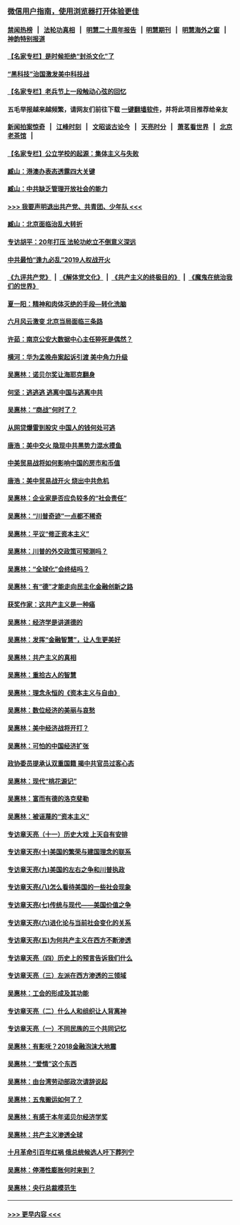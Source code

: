 ### [微信用户指南，使用浏览器打开体验更佳](https://github.com/gfw-breaker/banned-news1/blob/master/indexes/wechat-guide.md?t=0)
#### [禁闻热榜](热点新闻.md?t=0)  &nbsp;&nbsp;|&nbsp;&nbsp; [法轮功真相](https://github.com/gfw-breaker/truth/blob/master/README.md?t=0) &nbsp;&nbsp;|&nbsp;&nbsp; [明慧二十周年报告](https://github.com/gfw-breaker/mh-reports/blob/master/README.md?t=0) &nbsp;&nbsp;|&nbsp;&nbsp;[明慧期刊](https://github.com/gfw-breaker/mh-qikan) &nbsp;&nbsp;|&nbsp;&nbsp; [明慧海外之窗](https://github.com/gfw-breaker/mh-news/blob/master/README.md?t=0) &nbsp;&nbsp;|&nbsp;&nbsp; [神韵特别报道](https://github.com/gfw-breaker/mh-news/blob/master/shenyun.md?t=0)
#### [【名家专栏】是时候拒绝“封杀文化”了](../pages/nsc423/n11814093.md?t=02160222) 
#### [“黑科技”治国激发美中科技战](../pages/nsc423/n11638056.md?t=02160222) 
#### [【名家专栏】老兵节上一段触动心弦的回忆](../pages/nsc423/n11646016.md?t=02160222) 
#### 五毛举报越来越频繁，请网友们前往下载 [一键翻墙软件](https://github.com/gfw-breaker/ssr-accounts)，并将此项目推荐给亲友
#### [新闻拍案惊奇](https://github.com/gfw-breaker/banned-news1/blob/master/pages/link4.md) &nbsp;&nbsp;|&nbsp;&nbsp; [江峰时刻](https://github.com/gfw-breaker/banned-news1/blob/master/pages/link4.md) &nbsp;&nbsp;|&nbsp;&nbsp; [文昭谈古论今](https://github.com/gfw-breaker/banned-news1/blob/master/pages/link4.md) &nbsp;&nbsp;|&nbsp;&nbsp; [天亮时分](https://github.com/gfw-breaker/banned-news1/blob/master/pages/link4.md) &nbsp;&nbsp;|&nbsp;&nbsp; [萧茗看世界](https://github.com/gfw-breaker/banned-news1/blob/master/pages/link4.md) &nbsp;&nbsp;|&nbsp;&nbsp; [北京老茶馆](https://github.com/gfw-breaker/banned-news1/blob/master/pages/link4.md) &nbsp;&nbsp;|&nbsp;&nbsp; 
#### [【名家专栏】公立学校的起源：集体主义与失败](../pages/nsc423/n11601833.md?t=02160222) 
#### [臧山：港澳办表态透露四大关键](../pages/nsc423/n11421628.md?t=02160222) 
#### [臧山：中共缺乏管理开放社会的能力](../pages/nsc423/n11407457.md?t=02160222) 
#### [>>> 我要声明退出共产党、共青团、少年队 <<<](https://github.com/begood0513/goodnews/blob/master/quit/letter.md) 
#### [臧山：北京面临治乱大转折](../pages/nsc423/n11406895.md?t=02160222) 
#### [专访胡平：20年打压 法轮功屹立不倒意义深远](../pages/nsc423/n11398800.md?t=02160222) 
#### [中共最怕“逢九必乱”2019人权战开火](../pages/nsc423/n11385248.md?t=02160222) 
#### [《九评共产党》](https://github.com/begood0513/9ping.md/blob/master/README.md) &nbsp;|&nbsp; [《解体党文化》](../../../../jtdwh.md/blob/master/README.md)  &nbsp;|&nbsp; [《共产主义的终极目的》](../../../../gczydzjmd.md/blob/master/README.md) &nbsp;|&nbsp; [《魔鬼在统治我们的世界》](../../../../mgztzwmdsj.md/blob/master/README.md) 
#### [夏一阳：精神和肉体灭绝的手段—转化洗脑](../pages/nsc423/n11368250.md?t=02160222) 
#### [六月风云激变 北京当局面临三条路](../pages/nsc423/n11313668.md?t=02160222) 
#### [许茹：南京公安大数据中心主任猝死是偶然？](../pages/nsc423/n11064744.md?t=02160222) 
#### [横河：华为孟晚舟案起诉引渡 美中角力升级](../pages/nsc423/n11027230.md?t=02160222) 
#### [吴惠林：诺贝尔奖让海耶克翻身](../pages/nsc423/n10890049.md?t=02160222) 
#### [何坚：逃逃逃 逃离中国与逃离中共](../pages/nsc423/n10592891.md?t=02160222) 
#### [吴惠林：“商战”何时了？](../pages/nsc423/n10573558.md?t=02160222) 
#### [从网贷爆雷到股灾 中国人的钱何处可逃](../pages/nsc423/n10572800.md?t=02160222) 
#### [唐浩：美中交火 隐现中共黑势力混水摸鱼](../pages/nsc423/n10544040.md?t=02160222) 
#### [中美贸易战将如何影响中国的房市和币值](../pages/nsc423/n10543697.md?t=02160222) 
#### [唐浩：美中贸易战开火 烧出中共危机](../pages/nsc423/n10540126.md?t=02160222) 
#### [吴惠林：企业家是否应负较多的“社会责任”](../pages/nsc423/n10535022.md?t=02160222) 
#### [吴惠林：“川普奇迹”一点都不稀奇](../pages/nsc423/n10512808.md?t=02160222) 
#### [吴惠林：平议“修正资本主义”](../pages/nsc423/n10495724.md?t=02160222) 
#### [吴惠林：川普的外交政策可预测吗？](../pages/nsc423/n10462387.md?t=02160222) 
#### [吴惠林：“全球化”会终结吗？](../pages/nsc423/n10452838.md?t=02160222) 
#### [吴惠林：有“德”才能走向民主化金融创新之路](../pages/nsc423/n10432292.md?t=02160222) 
#### [获奖作家：这共产主义是一种癌](../pages/nsc423/n10431541.md?t=02160222) 
#### [吴惠林：经济学是讲道德的](../pages/nsc423/n10398014.md?t=02160222) 
#### [吴惠林：发挥“金融智慧”，让人生更美好](../pages/nsc423/n10375019.md?t=02160222) 
#### [吴惠林：共产主义的真相](../pages/nsc423/n10351394.md?t=02160222) 
#### [吴惠林：重拾古人的智慧](../pages/nsc423/n10337691.md?t=02160222) 
#### [吴惠林：理念永恒的《资本主义与自由》](../pages/nsc423/n10316274.md?t=02160222) 
#### [吴惠林：数位经济的美丽与哀愁](../pages/nsc423/n10292946.md?t=02160222) 
#### [吴惠林：美中经济战将开打？](../pages/nsc423/n10258825.md?t=02160222) 
#### [吴惠林：可怕的中国经济扩张](../pages/nsc423/n10219147.md?t=02160222) 
#### [政协委员提承认双重国籍 揭中共官员过客心态](../pages/nsc423/n10208809.md?t=02160222) 
#### [吴惠林：现代“桃花源记”](../pages/nsc423/n10185234.md?t=02160222) 
#### [吴惠林：富而有德的洛克斐勒](../pages/nsc423/n10142264.md?t=02160222) 
#### [吴惠林：被诬蔑的“资本主义”](../pages/nsc423/n10124816.md?t=02160222) 
#### [专访章天亮（十一）历史大戏 上天自有安排](../pages/nsc423/n10094905.md?t=02160222) 
#### [专访章天亮(十)美国的繁荣与建国理念的联系](../pages/nsc423/n10094899.md?t=02160222) 
#### [专访章天亮(九)美国的左右之争和川普执政](../pages/nsc423/n10094889.md?t=02160222) 
#### [专访章天亮(八)怎么看待美国的一些社会现象](../pages/nsc423/n10094857.md?t=02160222) 
#### [专访章天亮(七)传统与现代——美国价值之争](../pages/nsc423/n10093140.md?t=02160222) 
#### [专访章天亮(六)进化论与当前社会变化的关系](../pages/nsc423/n10092036.md?t=02160222) 
#### [专访章天亮(五)为何共产主义在西方不断渗透](../pages/nsc423/n10083620.md?t=02160222) 
#### [专访章天亮（四）历史上的预言告诉我们什么](../pages/nsc423/n10083606.md?t=02160222) 
#### [专访章天亮（三）左派在西方渗透的三领域](../pages/nsc423/n10081115.md?t=02160222) 
#### [吴惠林：工会的形成及其功能](../pages/nsc423/n10080633.md?t=02160222) 
#### [专访章天亮（二）什么人和组织让人背离神](../pages/nsc423/n10076637.md?t=02160222) 
#### [专访章天亮（一）不同民族的三个共同记忆](../pages/nsc423/n10074188.md?t=02160222) 
#### [吴惠林：有影呒？2018金融泡沫大地震](../pages/nsc423/n10040534.md?t=02160222) 
#### [吴惠林：“爱情”这个东西](../pages/nsc423/n10019423.md?t=02160222) 
#### [吴惠林：由台湾劳动部政次请辞说起](../pages/nsc423/n9979679.md?t=02160222) 
#### [吴惠林：五鬼搬运如何了？](../pages/nsc423/n9925338.md?t=02160222) 
#### [吴惠林：有感于本年诺贝尔经济学奖](../pages/nsc423/n9871883.md?t=02160222) 
#### [吴惠林：共产主义渗透全球](../pages/nsc423/n9812748.md?t=02160222) 
#### [十月革命引百年红祸 俄总统候选人吁下葬列宁](../pages/nsc423/n9810182.md?t=02160222) 
#### [吴惠林：停滞性膨胀何时来到？](../pages/nsc423/n9764136.md?t=02160222) 
#### [吴惠林：央行总裁模范生](../pages/nsc423/n9728134.md?t=02160222) 

----
#### [ >>> 更早内容 <<< ](../indexes/nsc423-earlier.md)

